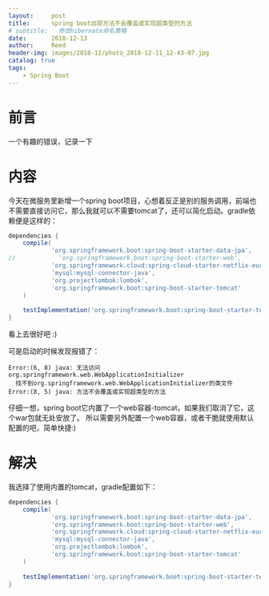 ```yaml
---
layout:     post
title:      spring boot出现方法不会覆盖或实现超类型的方法
# subtitle:   修改hibernate命名策略
date:       2018-12-13
author:     Reed
header-img: images/2018-12/photo_2018-12-11_12-43-07.jpg
catalog: true
tags:
    - Spring Boot
---
```


# 前言
一个有趣的错误，记录一下

# 内容
今天在微服务里新增一个spring boot项目，心想着反正是别的服务调用，前端也不需要直接访问它，那么我就可以不需要tomcat了，还可以简化启动。gradle依赖便是这样的：
``` gradle
dependencies {
    compile(
            'org.springframework.boot:spring-boot-starter-data-jpa',
//            'org.springframework.boot:spring-boot-starter-web',
            'org.springframework.cloud:spring-cloud-starter-netflix-eureka-client',
            'mysql:mysql-connector-java',
            'org.projectlombok:lombok',
            'org.springframework.boot:spring-boot-starter-tomcat'
    )
    
    testImplementation('org.springframework.boot:spring-boot-starter-test')
}
```

看上去很好吧 :)

可是启动的时候发现报错了：
```
Error:(6, 8) java: 无法访问org.springframework.web.WebApplicationInitializer
  找不到org.springframework.web.WebApplicationInitializer的类文件
Error:(8, 5) java: 方法不会覆盖或实现超类型的方法
  ```
仔细一想，spring boot它内置了一个web容器-tomcat，如果我们取消了它，这个war包就无处安放了。
所以需要另外配置一个web容器，或者干脆就使用默认配置的吧，简单快捷:)

# 解决
我选择了使用内置的tomcat，gradle配置如下：
``` gradle
dependencies {
    compile(
            'org.springframework.boot:spring-boot-starter-data-jpa',
            'org.springframework.boot:spring-boot-starter-web',
            'org.springframework.cloud:spring-cloud-starter-netflix-eureka-client',
            'mysql:mysql-connector-java',
            'org.projectlombok:lombok',
            'org.springframework.boot:spring-boot-starter-tomcat'
    )
    
    testImplementation('org.springframework.boot:spring-boot-starter-test')
}
```
